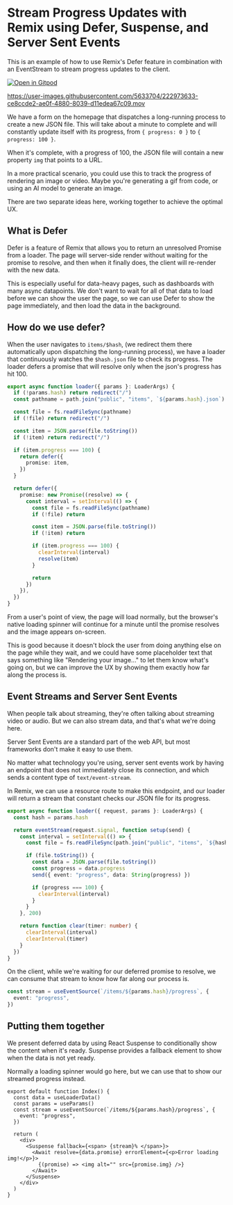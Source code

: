 # Stream Progress Updates with Remix using Defer, Suspense, and Server Sent Events

This is an example of how to use Remix's Defer feature in combination with an EventStream to stream progress updates to the client.

[![Open in Gitpod](https://gitpod.io/button/open-in-gitpod.svg)](https://gitpod.io/#https://github.com/jacobparis/remix-defer-streaming-progress)

https://user-images.githubusercontent.com/5633704/222973633-ce8ccde2-ae0f-4880-8039-d11edea67c09.mov


We have a form on the homepage that dispatches a long-running process to create a new JSON file. This will take about a minute to complete and will constantly update itself with its progress, from `{ progress: 0 }` to `{ progress: 100 }`.

When it's complete, with a progress of 100, the JSON file will contain a new property `img` that points to a URL.


In a more practical scenario, you could use this to track the progress of rendering an image or video. Maybe you're generating a gif from code, or using an AI model to generate an image.

There are two separate ideas here, working together to achieve the optimal UX.

## What is Defer

Defer is a feature of Remix that allows you to return an unresolved Promise from a loader. The page will server-side render without waiting for the promise to resolve, and then when it finally does, the client will re-render with the new data.

This is especially useful for data-heavy pages, such as dashboards with many async datapoints. We don't want to wait for all of that data to load before we can show the user the page, so we can use Defer to show the page immediately, and then load the data in the background.

## How do we use defer?

When the user navigates to `items/$hash`, (we redirect them there automatically upon dispatching the long-running process), we have a loader that continuously watches the `$hash.json` file to check its progress. The loader defers a promise that will resolve only when the json's progress has hit 100.

```ts
export async function loader({ params }: LoaderArgs) {
  if (!params.hash) return redirect("/")
  const pathname = path.join("public", "items", `${params.hash}.json`)

  const file = fs.readFileSync(pathname)
  if (!file) return redirect("/")

  const item = JSON.parse(file.toString())
  if (!item) return redirect("/")

  if (item.progress === 100) {
    return defer({
      promise: item,
    })
  }

  return defer({
    promise: new Promise((resolve) => {
      const interval = setInterval(() => {
        const file = fs.readFileSync(pathname)
        if (!file) return

        const item = JSON.parse(file.toString())
        if (!item) return

        if (item.progress === 100) {
          clearInterval(interval)
          resolve(item)
        }

        return
      })
    }),
  })
}
```

From a user's point of view, the page will load normally, but the browser's native loading spinner will continue for a minute until the promise resolves and the image appears on-screen.

This is good because it doesn't block the user from doing anything else on the page while they wait, and we could have some placeholder text that says something like "Rendering your image..." to let them know what's going on, but we can improve the UX by showing them exactly how far along the process is.

## Event Streams and Server Sent Events

When people talk about streaming, they're often talking about streaming video or audio. But we can also stream data, and that's what we're doing here.

Server Sent Events are a standard part of the web API, but most frameworks don't make it easy to use them.

No matter what technology you're using, server sent events work by having an endpoint that does not immediately close its connection, and which sends a content type of `text/event-stream`.

In Remix, we can use a resource route to make this endpoint, and our loader will return a stream that constant checks our JSON file for its progress.

```ts
export async function loader({ request, params }: LoaderArgs) {
  const hash = params.hash

  return eventStream(request.signal, function setup(send) {
    const interval = setInterval(() => {
      const file = fs.readFileSync(path.join("public", "items", `${hash}.json`))

      if (file.toString()) {
        const data = JSON.parse(file.toString())
        const progress = data.progress
        send({ event: "progress", data: String(progress) })

        if (progress === 100) {
          clearInterval(interval)
        }
      }
    }, 200)

    return function clear(timer: number) {
      clearInterval(interval)
      clearInterval(timer)
    }
  })
}
```

On the client, while we're waiting for our deferred promise to resolve, we can consume that stream to know how far along our process is.

```ts
const stream = useEventSource(`/items/${params.hash}/progress`, {
  event: "progress",
})
```

## Putting them together

We present deferred data by using React Suspense to conditionally show the content when it's ready. Suspense provides a fallback element to show when the data is not yet ready.

Normally a loading spinner would go here, but we can use that to show our streamed progress instead.

```tsx
export default function Index() {
  const data = useLoaderData()
  const params = useParams()
  const stream = useEventSource(`/items/${params.hash}/progress`, {
    event: "progress",
  })

  return (
    <div>
      <Suspense fallback={<span> {stream}% </span>}>
        <Await resolve={data.promise} errorElement={<p>Error loading img!</p>}>
          {(promise) => <img alt="" src={promise.img} />}
        </Await>
      </Suspense>
    </div>
  )
}
```

